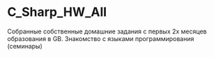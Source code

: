 # C_Sharp_HW_All
Собранные собственные домашние задания с первых 2х месяцев образования в GB.
Знакомство с языками программирования (семинары)
